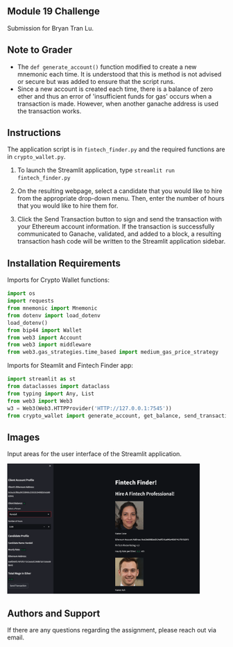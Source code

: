 ## Module 19 Challenge
Submission for Bryan Tran Lu. 

## Note to Grader
* The `def generate_account()` function modified to create a new mnemonic each time. It is understood that this is method is not advised or secure but was added to ensure that the script runs.
* Since a new account is created each time, there is a balance of zero ether and thus an error of 'insufficient funds for gas' occurs when a transaction is made. However, when another ganache address is used the transaction works.

## Instructions
The application script is in `fintech_finder.py` and the required functions are in `crypto_wallet.py`.

1) To launch the Streamlit application, type `streamlit run fintech_finder.py`

2) On the resulting webpage, select a candidate that you would like to hire from the appropriate drop-down menu. Then, enter the number of hours that you would like to hire them for.

3) Click the Send Transaction button to sign and send the transaction with your Ethereum account information. If the transaction is successfully communicated to Ganache, validated, and added to a block, a resulting transaction hash code will be written to the Streamlit application sidebar.

## Installation Requirements
Imports for Crypto Wallet functions:
```python
import os
import requests
from mnemonic import Mnemonic
from dotenv import load_dotenv
load_dotenv()
from bip44 import Wallet
from web3 import Account
from web3 import middleware
from web3.gas_strategies.time_based import medium_gas_price_strategy
```
Imports for Steamlit and Fintech Finder app:
```python
import streamlit as st
from dataclasses import dataclass
from typing import Any, List
from web3 import Web3
w3 = Web3(Web3.HTTPProvider('HTTP://127.0.0.1:7545'))
from crypto_wallet import generate_account, get_balance, send_transaction
```

## Images
Input areas for the user interface of the Streamlit application.

<a href="" target="_blank" rel="noreferrer"><img src="Images/Fintech_Finder.png" width="" height="300" alt="" /></a>

## Authors and Support
If there are any questions regarding the assignment, please reach out via email.
